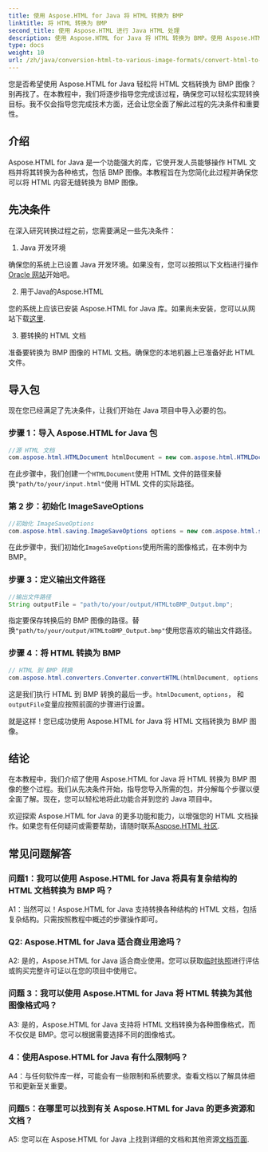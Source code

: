 ```yaml
---
title: 使用 Aspose.HTML for Java 将 HTML 转换为 BMP
linktitle: 将 HTML 转换为 BMP
second_title: 使用 Aspose.HTML 进行 Java HTML 处理
description: 使用 Aspose.HTML for Java 将 HTML 转换为 BMP。使用 Aspose.HTML for Java 将 HTML 文档无缝转换为 BMP 图像的综合教程。
type: docs
weight: 10
url: /zh/java/conversion-html-to-various-image-formats/convert-html-to-bmp/
---
```

您是否希望使用 Aspose.HTML for Java 轻松将 HTML 文档转换为 BMP 图像？别再找了。在本教程中，我们将逐步指导您完成该过程，确保您可以轻松实现转换目标。我不仅会指导您完成技术方面，还会让您全面了解此过程的先决条件和重要性。 

## 介绍

Aspose.HTML for Java 是一个功能强大的库，它使开发人员能够操作 HTML 文档并将其转换为各种格式，包括 BMP 图像。本教程旨在为您简化此过程并确保您可以将 HTML 内容无缝转换为 BMP 图像。

## 先决条件

在深入研究转换过程之前，您需要满足一些先决条件：

1. Java 开发环境

确保您的系统上已设置 Java 开发环境。如果没有，您可以按照以下文档进行操作[Oracle 网站](https://www.oracle.com/java/technologies/javase-downloads.html)开始吧。

2. 用于Java的Aspose.HTML

您的系统上应该已安装 Aspose.HTML for Java 库。如果尚未安装，您可以从网站下载[这里](https://releases.aspose.com/html/java/).

3. 要转换的 HTML 文档

准备要转换为 BMP 图像的 HTML 文档。确保您的本地机器上已准备好此 HTML 文件。

## 导入包

现在您已经满足了先决条件，让我们开始在 Java 项目中导入必要的包。

### 步骤 1：导入 Aspose.HTML for Java 包

```java
//源 HTML 文档
com.aspose.html.HTMLDocument htmlDocument = new com.aspose.html.HTMLDocument("path/to/your/input.html");
```

在此步骤中，我们创建一个`HTMLDocument`使用 HTML 文件的路径来替换`"path/to/your/input.html"`使用 HTML 文件的实际路径。

### 第 2 步：初始化 ImageSaveOptions

```java
//初始化 ImageSaveOptions
com.aspose.html.saving.ImageSaveOptions options = new com.aspose.html.saving.ImageSaveOptions(com.aspose.html.rendering.image.ImageFormat.Bmp);
```

在此步骤中，我们初始化`ImageSaveOptions`使用所需的图像格式，在本例中为 BMP。

### 步骤 3：定义输出文件路径

```java
//输出文件路径
String outputFile = "path/to/your/output/HTMLtoBMP_Output.bmp";
```

指定要保存转换后的 BMP 图像的路径。替换`"path/to/your/output/HTMLtoBMP_Output.bmp"`使用您喜欢的输出文件路径。

### 步骤 4：将 HTML 转换为 BMP

```java
// HTML 到 BMP 转换
com.aspose.html.converters.Converter.convertHTML(htmlDocument, options, outputFile);
```

这是我们执行 HTML 到 BMP 转换的最后一步。`htmlDocument`, `options`， 和`outputFile`变量应按照前面的步骤进行设置。

就是这样！您已成功使用 Aspose.HTML for Java 将 HTML 文档转换为 BMP 图像。

## 结论

在本教程中，我们介绍了使用 Aspose.HTML for Java 将 HTML 转换为 BMP 图像的整个过程。我们从先决条件开始，指导您导入所需的包，并分解每个步骤以便全面了解。现在，您可以轻松地将此功能合并到您的 Java 项目中。

欢迎探索 Aspose.HTML for Java 的更多功能和能力，以增强您的 HTML 文档操作。如果您有任何疑问或需要帮助，请随时联系[Aspose.HTML 社区](https://forum.aspose.com/).

## 常见问题解答

### 问题1：我可以使用 Aspose.HTML for Java 将具有复杂结构的 HTML 文档转换为 BMP 吗？

A1：当然可以！Aspose.HTML for Java 支持转换各种结构的 HTML 文档，包括复杂结构。只需按照教程中概述的步骤操作即可。

### Q2: Aspose.HTML for Java 适合商业用途吗？

 A2: 是的，Aspose.HTML for Java 适合商业使用。您可以获取[临时执照](https://purchase.aspose.com/temporary-license/)进行评估或购买完整许可证以在您的项目中使用它。

### 问题 3：我可以使用 Aspose.HTML for Java 将 HTML 转换为其他图像格式吗？

A3: 是的，Aspose.HTML for Java 支持将 HTML 文档转换为各种图像格式，而不仅仅是 BMP。您可以根据需要选择不同的图像格式。

### 4：使用Aspose.HTML for Java 有什么限制吗？

A4：与任何软件库一样，可能会有一些限制和系统要求。查看文档以了解具体细节和更新至关重要。

### 问题5：在哪里可以找到有关 Aspose.HTML for Java 的更多资源和文档？

A5: 您可以在 Aspose.HTML for Java 上找到详细的文档和其他资源[文档页面](https://reference.aspose.com/html/java/).